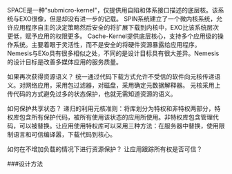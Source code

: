 SPACE是一种"submicro-kernel"，仅提供用自陷和体系接口描述的底层核。该系统与EXO很像，但是却没有进一步的记载。
SPIN系统建立了一个微内核系统，允许应用程序自主的决定策略然后安全的将扩展下载到内核中，EXO比该系统层次更低，赋予应用的权限更多。
Cache-Kernel提供底层核心，支持多个应用级的操作系统。主要着眼于灵活性，而不是安全的将硬件资源暴露给应用程序。
Nemesis与EXo具有很多相似之处，不同的是设计目标具有很大差异。Nemesis的设计目标是改善多媒体应用的服务质量。

如果再次获得资源语义？
统一通过代码下载方式允许不受信的软件向元核传递语义。对网络应用，采用包过滤器，对磁盘，采用确定元数据解释器。
元核采用上传代码的方式避免过多的状态保护，也就无需知道资源的语义。

如何保护共享状态？
递归的利用元核准则：将库划分为特权和非特权两部分，特权库包含所有保护代码，被所有使用该状态的应用所使用。非特权库包含管理代码，可以被替换。让应用使用特权库可以采用三种方法：在服务器中替换，使用限制语言和可信编译嚣，下载代码到核心。

如何在不增加负载的情况下进行资源保护？
让应用跟踪所有权是否可信？

###设计方法




